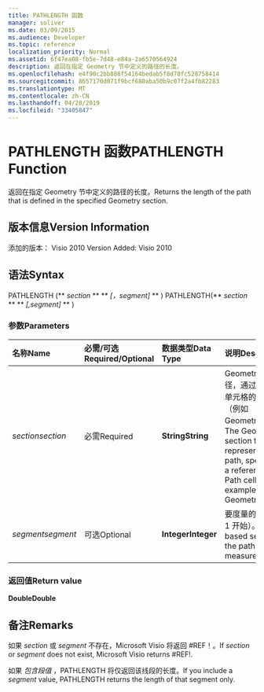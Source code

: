 ```yaml
---
title: PATHLENGTH 函数
manager: soliver
ms.date: 03/09/2015
ms.audience: Developer
ms.topic: reference
localization_priority: Normal
ms.assetid: 6f47ea08-fb5e-7d48-e84a-2a6570564924
description: 返回在指定 Geometry 节中定义的路径的长度。
ms.openlocfilehash: e4f90c2bb886f54164bedab5f8d78fc528758414
ms.sourcegitcommit: 8657170d071f9bcf680aba50b9c07f2a4fb82283
ms.translationtype: MT
ms.contentlocale: zh-CN
ms.lasthandoff: 04/28/2019
ms.locfileid: "33405847"
---
```

# <a name="pathlength-function"></a><span data-ttu-id="d2188-103">PATHLENGTH 函数</span><span class="sxs-lookup"><span data-stu-id="d2188-103">PATHLENGTH Function</span></span>

<span data-ttu-id="d2188-104">返回在指定 Geometry 节中定义的路径的长度。</span><span class="sxs-lookup"><span data-stu-id="d2188-104">Returns the length of the path that is defined in the specified Geometry section.</span></span>
  
## <a name="version-information"></a><span data-ttu-id="d2188-105">版本信息</span><span class="sxs-lookup"><span data-stu-id="d2188-105">Version Information</span></span>

<span data-ttu-id="d2188-106">添加的版本： Visio 2010
</span><span class="sxs-lookup"><span data-stu-id="d2188-106">Version Added: Visio 2010</span></span> 
  
## <a name="syntax"></a><span data-ttu-id="d2188-107">语法</span><span class="sxs-lookup"><span data-stu-id="d2188-107">Syntax</span></span>

<span data-ttu-id="d2188-108">PATHLENGTH (\*\* *section* \*\* \*\* *[，segment]* \*\* ) </span><span class="sxs-lookup"><span data-stu-id="d2188-108">PATHLENGTH(\*\* *section* \*\* \*\* *[,segment]* \*\* )</span></span> 
  
### <a name="parameters"></a><span data-ttu-id="d2188-109">参数</span><span class="sxs-lookup"><span data-stu-id="d2188-109">Parameters</span></span>

|<span data-ttu-id="d2188-110">**名称**</span><span class="sxs-lookup"><span data-stu-id="d2188-110">**Name**</span></span>|<span data-ttu-id="d2188-111">**必需/可选**</span><span class="sxs-lookup"><span data-stu-id="d2188-111">**Required/Optional**</span></span>|<span data-ttu-id="d2188-112">**数据类型**</span><span class="sxs-lookup"><span data-stu-id="d2188-112">**Data Type**</span></span>|<span data-ttu-id="d2188-113">**说明**</span><span class="sxs-lookup"><span data-stu-id="d2188-113">**Description**</span></span>|
|:-----|:-----|:-----|:-----|
| <span data-ttu-id="d2188-114">_section_</span><span class="sxs-lookup"><span data-stu-id="d2188-114">_section_</span></span> <br/> |<span data-ttu-id="d2188-115">必需</span><span class="sxs-lookup"><span data-stu-id="d2188-115">Required</span></span>  <br/> |<span data-ttu-id="d2188-116">**String**</span><span class="sxs-lookup"><span data-stu-id="d2188-116">**String**</span></span> <br/> |<span data-ttu-id="d2188-117">Geometry 节代表路径，通过对其 Path 单元格的引用指定（例如 Geometry1.Path）。</span><span class="sxs-lookup"><span data-stu-id="d2188-117">The Geometry section that represents the path, specified by a reference to its Path cell (for example, Geometry1.Path).</span></span>  <br/> |
| <span data-ttu-id="d2188-118">_segment_</span><span class="sxs-lookup"><span data-stu-id="d2188-118">_segment_</span></span> <br/> |<span data-ttu-id="d2188-119">可选</span><span class="sxs-lookup"><span data-stu-id="d2188-119">Optional</span></span>  <br/> |<span data-ttu-id="d2188-120">**Integer**</span><span class="sxs-lookup"><span data-stu-id="d2188-120">**Integer**</span></span> <br/> |<span data-ttu-id="d2188-121">要度量的路径段（从 1 开始）。</span><span class="sxs-lookup"><span data-stu-id="d2188-121">The 1-based segment of the path to measure.</span></span>  <br/> |
   
### <a name="return-value"></a><span data-ttu-id="d2188-122">返回值</span><span class="sxs-lookup"><span data-stu-id="d2188-122">Return value</span></span>

 <span data-ttu-id="d2188-123">**Double**</span><span class="sxs-lookup"><span data-stu-id="d2188-123">**Double**</span></span>
  
## <a name="remarks"></a><span data-ttu-id="d2188-124">备注</span><span class="sxs-lookup"><span data-stu-id="d2188-124">Remarks</span></span>

<span data-ttu-id="d2188-125">如果  _section_ 或  _segment_ 不存在，Microsoft Visio 将返回 #REF！。</span><span class="sxs-lookup"><span data-stu-id="d2188-125">If  _section_ or  _segment_ does not exist, Microsoft Visio returns #REF!.</span></span> 
  
<span data-ttu-id="d2188-126">如果  _包含段值_ ，PATHLENGTH 将仅返回该线段的长度。</span><span class="sxs-lookup"><span data-stu-id="d2188-126">If you include a  _segment_ value, PATHLENGTH returns the length of that segment only.</span></span> 
  

